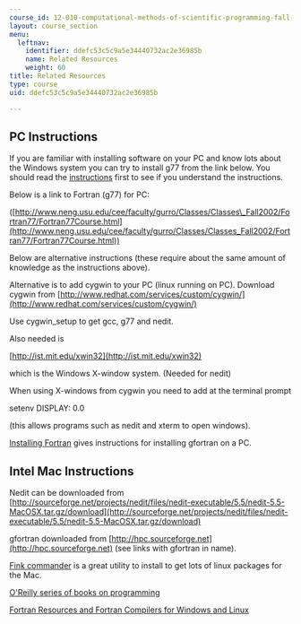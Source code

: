 ```yaml
---
course_id: 12-010-computational-methods-of-scientific-programming-fall-2011
layout: course_section
menu:
  leftnav:
    identifier: ddefc53c5c9a5e34440732ac2e36985b
    name: Related Resources
    weight: 60
title: Related Resources
type: course
uid: ddefc53c5c9a5e34440732ac2e36985b

---
```


PC Instructions
---------------

If you are familiar with installing software on your PC and know lots about the Windows system you can try to install g77 from the link below. You should read the [instructions](http://www.neng.usu.edu/cee/faculty/gurro/Classes/Classes_Fall2002/Fortran77/ReadMe.txt) first to see if you understand the instructions.

Below is a link to Fortran (g77) for PC:

([http://www.neng.usu.edu/cee/faculty/gurro/Classes/Classes\_Fall2002/Fortran77/Fortran77Course.html](http://www.neng.usu.edu/cee/faculty/gurro/Classes/Classes_Fall2002/Fortran77/Fortran77Course.html))

Below are alternative instructions (these require about the same amount of knowledge as the instructions above).

Alternative is to add cygwin to your PC (linux running on PC). Download cygwin from [http://www.redhat.com/services/custom/cygwin/](http://www.redhat.com/services/custom/cygwin/)

Use cygwin\_setup to get gcc, g77 and nedit.

Also needed is

[http://ist.mit.edu/xwin32](http://ist.mit.edu/xwin32)

which is the Windows X-window system. (Needed for nedit)

When using X-windows from cygwin you need to add at the terminal prompt

setenv DISPLAY: 0.0

(this allows programs such as nedit and xterm to open windows).

[Installing Fortran](http://www.neuralwiki.org/index.php?title=Installing_Fortran) gives instructions for installing gfortran on a PC.

Intel Mac Instructions
----------------------

Nedit can be downloaded from  
[http://sourceforge.net/projects/nedit/files/nedit-executable/5.5/nedit-5.5-MacOSX.tar.gz/download](http://sourceforge.net/projects/nedit/files/nedit-executable/5.5/nedit-5.5-MacOSX.tar.gz/download)

gfortran downloaded from [http://hpc.sourceforge.net](http://hpc.sourceforge.net) (see links with gfortran in name).

[Fink commander](http://finkcommander.sourceforge.net/) is a great utility to install to get lots of linux packages for the Mac.

[O'Reilly series of books on programming](http://my.safaribooksonline.com/?portal=oreilly)

[Fortran Resources and Fortran Compilers for Windows and Linux](http://www.personal.psu.edu/faculty/h/d/hdk/fortran.html)